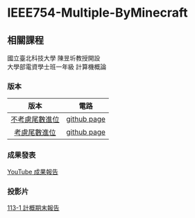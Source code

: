# IEEE754-Multiple-ByMinecraft

## 相關課程
國立臺北科技大學 陳昱圻教授開設  
大學部電資學士班一年級 計算機概論

### 版本
版本 | 電路 |
|:--------:|:-------:|
| [不考慮尾數進位](/no_shift/README.md) | [github page](/no_shift) |
| [考慮尾數進位](/shift/README.md) | [github page](/shift) |

### 成果發表
[YouTube 成果報告](https://youtu.be/-55GWGg7bNI)

### 投影片
[113-1 計概期末報告](/113-1%20計概期末報告.pdf)
